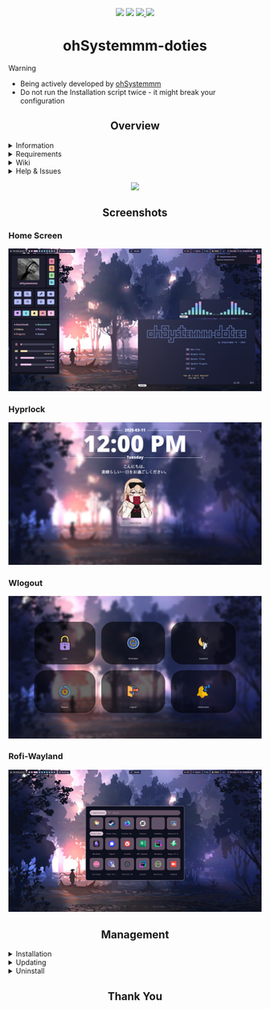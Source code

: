 <p align="center">  
  <img src="https://img.shields.io/github/last-commit/ohSystemmm/ohSystemmm-doties?style=for-the-badge&color=B4BEFE&logo=github&logoColor=D9E0EE&labelColor=242438&label=Last%20Commit">
  <img src="https://img.shields.io/github/stars/ohSystemmm/ohSystemmm-doties?style=for-the-badge&logo=github&color=B4BEFE&logoColor=D9E0EE&labelColor=242438">
  <a href="https://github.com/ohSystemmm/ohSystemmm-doties">
    <img src="https://img.shields.io/github/repo-size/ohSystemmm/ohSystemmm-doties?color=B4BEFE&label=SIZE&logo=googledrive&style=for-the-badge&logoColor=D9E0EE&labelColor=242438">
  </a>
  <img src="https://img.shields.io/badge/issues-skill-green?style=for-the-badge&color=B4BEFE&logo=github&logoColor=D9E0EE&labelColor=242438">
</p>
<div align="center">
  <h1>ohSystemmm-doties</h1>
</div>

> [!WARNING]
> - Being actively developed by [ohSystemmm](https://github.com/ohSystemmm) 
> - Do not run the Installation script twice - it might break your configuration

<div align="center"><h2>Overview</h2></div>

<details>
  <summary>Information</summary>
<br>
The ohSystemmm-doties dotfiles are made to provide a seamless and intuitive user experience from the moment you start. Pre-configured for quick setup, they offer a variety of customization options to fit your individual preferences. Their straightforward usability and adaptability make them an ideal choice for those looking to optimize their setup while retaining the ability to make personalized adjustments. Should you encounter any issues or bugs, don't hesitate to reach out for assistance. You can find my contact information on my GitHub profile.
<br>
</details>
<details>
  <summary>Requirements</summary>
<br>
The dotfiles are compatible with virtually any low-end device capable of running Hyprland. The primary requirement is an Arch Linux installation; while a fresh installation is preferred, it is not strictly necessary. A stable network connection is recommended, and you should also allocate some time for the installation process. The ohSystemmm-doties will automatically install the necessary packages required for the dotfiles to function properly. 
<br>
</details>
<details>
  <summary>Wiki</summary>
<br>
Not yet implemented, but expected to be included soon.
<br>
</details>
<details>
  <summary>Help & Issues</summary>
<br>
If you encounter any issues with the dotfiles and believe it to be related to the dotfiles themselves, please feel free to reach out or open an issue. 
You can find my contact information on my GitHub profile.
<br>
</details>
<p align = "center"><img src = "https://api.sefinek.net/api/v2/moecounter/@ohSystemmm?length=10&theme=default"/> </p>
<div align="center">
  <h2>Screenshots</h2>
</div>

### Home Screen
![](Action-Area.d/Screenshots/Home.png)

### Hyprlock
![](Action-Area.d/Screenshots/Hyprlock.png)

### Wlogout
![](Action-Area.d/Screenshots/Wlogout.png)

### Rofi-Wayland
![](Action-Area.d/Screenshots/Rofi-Wayland.png)

<div align="center">
  <h2>Management</h2>
</div>

<details>
  <summary>Installation</summary>

### Installation
Be sure to back up your own configurations, as they may be overwritten. It's recommended to install these dotfiles on a fresh Arch installation without a desktop environment, though they should also work on an existing setup. The included Install script will provide guidance and instructions throughout the installation process. Also, make sure to run the script in a bare TTY. (Ctrl + Alt + F3/F4/...)
```bash
$ git clone https://github.com/ohSystemmm/ohSystemmm-doties.git
$ cd ohSystemmm-doties/Action-Area.d/
$ ./Install.sh
```
After successfully installing, be sure to explore the ~/ohSystemmm-doties/Control.sh file. Run it to set your wallpaper, system design, and more.
</details>
<details>  
<summary>Updating </summary>

### Updating
To update the dotfiles, simply run the Update script, and it will handle everything automatically.
```bash
$ cd ohSystemmm-doties/Action-Area.d/
$ ./Update.sh
```

</details>
<details>
  <summary>Uninstall</summary>

### Uninstall
To uninstall, simply execute the Uninstall script. This will delete all ohSystemmm configurations, including grubtheme and sddm, and also remove any dotfiles from your system.
```bash
$ cd ohSystemmm-doties/Action-Area.d/
$ ./Uninstall.sh
```

</details>
<div align="center">
  <h2>Thank You</h2>
</div>

